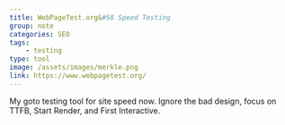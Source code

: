 ```yaml
---
title: WebPageTest.org&#58 Speed Testing
group: note
categories: SEO
tags:
    - testing
type: tool
image: /assets/images/merkle.png
link: https://www.webpagetest.org/
---
```

My goto testing tool for site speed now. Ignore the bad design, focus on TTFB, Start Render, and First Interactive.
